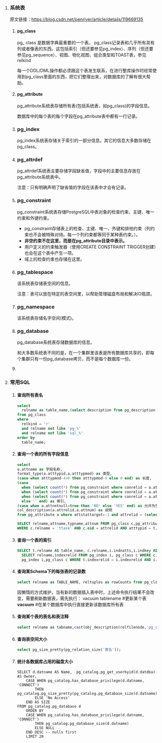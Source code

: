 1. ### 系统表

   原文链接：https://blog.csdn.net/penriver/article/details/119669135

   1. #### pg_class

      pg_ class 是数据字典最重要的一个表。
      pg_class记录表和几乎所有具有列或者像表的东西。这包括索引（但还要参见pg_index）、序列（但还要参见pg_sequence）、视图、物化视图、组合类型和TOAST表，参见relkind

      每一个DDL/DML操作都必须跟这个表发生联系，在进行整库操作时经常使用到pg_class里面的东西，把它们整理出来，对数据库的了解有很大帮助。

   2. #### pg_attribute

      pg_attribute系统表存储所有表(包括系统表，如pg_class)的字段信息。

      数据库中的每个表的每个字段在pg_attribute表中都有一行记录。

   3. ### pg_index

      pg_index系统表存储关于索引的一部分信息。其它的信息大多数存储在pg_class。

   4. ### pg_attrdef

      pg_attrdef系统表主要存储字段缺省值，字段中的主要信息存放在pg_attribute系统表中。

      注意：只有明确声明了缺省值的字段在该表中才会有记录。

   5. ### pg_constraint

      pg_constraint系统表存储PostgreSQL中表对象的检查约束、主键、唯一约束和外键约束。

      - pg_constraint存储表上的检查、主键、唯一、外键和排他约束（列约束也不会被特殊对待。每一个列约束都等同于某种表约束。）。
      - **非空约束不在这里，而是在pg_attribute目录中表示。**
      - 用户定义的约束触发器（使用CREATE CONSTRAINT TRIGGER创建）也会在这个表中产生一项。
      - 域上的检查约束也存储在这里。

   6. ### pg_tablespace

      该系统表存储表空间的信息。

      注意：表可以放在特定的表空间里，以帮助管理磁盘布局和解决IO瓶颈。

   7. ### pg_namespace

      该系统表存储名字空间(模式)。

   8. ### pg_database

      pg_database系统表存储数据库的信息。

      和大多数系统表不同的是，在一个集群里该表是所有数据库共享的，即每个集群只有一份pg_database拷贝，而不是每个数据库一份。

   9. 

2. ### 常用SQL

   1. #### 查询所有表名

      ```sql
      select
      	relname as table_name,(select description from pg_description where objoid = oid and objsubid = 0) as table_comment
      from pg_class
      where
      	relkind = 'r'
      	and relname not like 'pg_%'
      	and relname not like 'sql_%'
      order by
      	table_name;
      ```

   2. #### 查询一个表的所有字段信息

      ```sql
      select
      a.attname as 字段名称,
      format_type(a.atttypid,a.atttypmod) as 类型,
      (case when atttypmod-4>0 then atttypmod-4 else 0 end) as 长度,
      (case 
      	when (select count(*) from pg_constraint where conrelid = a.attrelid and conkey[1]=attnum and contype='p')>0 then 'PRI' 
      	when (select count(*) from pg_constraint where conrelid = a.attrelid and conkey[1]=attnum and contype='u')>0 then 'UNI'
      	when (select count(*) from pg_constraint where conrelid = a.attrelid and conkey[1]=attnum and contype='f')>0 then 'FRI'
      	else '' end) as 索引,
      (case when a.attnotnull=true then 'NO' else 'YES' end) as 允许为空,
      col_description(a.attrelid,a.attnum) as 说明
      from pg_attribute a where attstattarget=-1 and attrelid = (select oid from pg_class where relname ='ttask');
      
      SELECT relname,attname,typname,attnum FROM pg_class c,pg_attribute a,pg_type t 
      WHERE c.relname = 'ttask' AND c.oid = attrelid AND atttypid = t.oid AND attnum > 0;
      ```

   3. #### 查询一个表的索引

      ```sql
      SELECT t.relname AS table_name, c.relname,i.indnatts,i.indkey AS index_name FROM (
      	SELECT relname,indexrelid FROM pg_index i, pg_class c WHERE c.relname = 'xxl_job_qrtz_trigger_info' AND indrelid = c.oid) t, 
      	pg_index i,pg_class c WHERE t.indexrelid = i.indexrelid AND i.indexrelid = c.oid;
      ```

   4. #### 查询某Schema下的每张表的记录数

      ```sql
      select relname as TABLE_NAME, reltuples as rowCounts from pg_class where relkind = 'r' and relnamespace = (select oid from pg_namespace where nspname='public') order by rowCounts desc;  
      ```

      因懒惰的方式维护，当有新的数据插入表中时，上述命令执行结果不会改变，需要刷新数据表，需先执行：
      vacuum tablename #更新某个表
      **vacuum** #在某个数据库中执行直接更新该数据库所有表

   5. ####  查询某个表的表名和表注释

      ```sql
      select relname as tabname,cast(obj_description(relfilenode,'pg_class') as varchar) as comment from pg_class c where   relname ='表名'
      ```

   6. #### 查询表空间大小

      ```sql
      select pg_size_pretty(pg_relation_size('表名'));
      ```

   7. #### 统计各数据库占用的磁盘大小

      ```mssql
      SELECT d.datname AS Name,  pg_catalog.pg_get_userbyid(d.datdba) AS Owner,
          CASE WHEN pg_catalog.has_database_privilege(d.datname, 'CONNECT')
              THEN pg_catalog.pg_size_pretty(pg_catalog.pg_database_size(d.datname))
              ELSE 'No Access'
          END AS SIZE
      FROM pg_catalog.pg_database d
          ORDER BY
          CASE WHEN pg_catalog.has_database_privilege(d.datname, 'CONNECT')
              THEN pg_catalog.pg_database_size(d.datname)
              ELSE NULL
          END DESC -- nulls first
          LIMIT 20
      ```

   